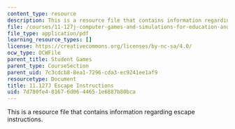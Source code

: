```yaml
---
content_type: resource
description: This is a resource file that contains information regarding escape instructions.
file: /courses/11-127j-computer-games-and-simulations-for-education-and-exploration-spring-2015/7d780fe481676d0644651e6887b80bca_MIT11_127JS15_Esc_instruct.pdf
file_type: application/pdf
learning_resource_types: []
license: https://creativecommons.org/licenses/by-nc-sa/4.0/
ocw_type: OCWFile
parent_title: Student Games
parent_type: CourseSection
parent_uid: 7c3cdcb8-8ea1-7296-cda3-ec9241ee1af9
resourcetype: Document
title: 11.127J Escape Instructions
uid: 7d780fe4-8167-6d06-4465-1e6887b80bca
---
```

This is a resource file that contains information regarding escape instructions.